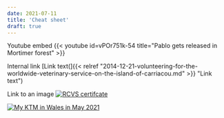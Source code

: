 ```yaml
---
date: 2021-07-11
title: 'Cheat sheet'
draft: true
---
```


Youtube embed
{{< youtube id=vPOr751k-54 title="Pablo gets released in Mortimer forest" >}}

Internal link
[Link text(]{{< relref "2014-12-21-volunteering-for-the-worldwide-veterinary-service-on-the-island-of-carriacou.md" >}} "Link text")

Link to an image
[![RCVS certifcate](/img/MRCVS-certificate-213x300.jpg)](https://img.mcdowell.si/MRCVS-certificate.jpg)

[![My KTM in Wales in May 2021](https://img.mcdowell.si/2021/2021-05-30-My-KTM-in-Wales.jpg "My KTM in Wales in May 2021 - Click to enlarge")](https://img.mcdowell.si/2021/2021-05-30-My-KTM-in-Wales-large.jpg)